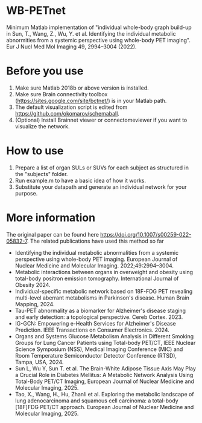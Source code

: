 # WB-PETnet
Minimum Matlab implementation of "individual whole-body graph build-up in Sun, T., Wang, Z., Wu, Y. et al. Identifying the individual metabolic abnormities from a systemic perspective using whole-body PET imaging". Eur J Nucl Med Mol Imaging 49, 2994–3004 (2022).

# Before you use
1. Make sure Matlab 2018b or above version is installed.
2. Make sure Brain connectivity toolbox (https://sites.google.com/site/bctnet/) is in your Matlab path.
3. The default visualization script is edited from https://github.com/okomarov/schemaball.
4. (Optional) Install Brainnet viewer or connectomeviewer if you want to visualize the network.
   
# How to use
1. Prepare a list of organ SULs or SUVs for each subject as structured in the "subjects" folder.
2. Run example.m to have a basic idea of how it works.
3. Substitute your datapath and generate an individual network for your purpose.

# More information
The original paper can be found here https://doi.org/10.1007/s00259-022-05832-7.
The related publications have used this method so far
* Identifying the individual metabolic abnormalities from a systemic perspective using whole-body PET imaging. European Journal of Nuclear Medicine and Molecular Imaging. 2022;49:2994–3004.
* Metabolic interactions between organs in overweight and obesity using total-body positron emission tomography. International Journal of Obesity 2024.
* Individual-specific metabolic network based on 18F-FDG PET revealing multi-level aberrant metabolisms in Parkinson's disease. Human Brain Mapping, 2024.
* Tau-PET abnormality as a biomarker for Alzheimer's disease staging and early detection: a topological perspective. Cereb Cortex. 2023.
* IG-GCN: Empowering e-Health Services for Alzheimer's Disease Prediction. IEEE Transactions on Consumer Electronics. 2024.
* Organs and Systems Glucose Metabolism Analysis in Different Smoking Groups for Lung Cancer Patients using Total-body PET/CT, IEEE Nuclear Science Symposium (NSS), Medical Imaging Conference (MIC) and Room Temperature Semiconductor Detector Conference (RTSD), Tampa, USA, 2024.
* Sun L, Wu Y, Sun T. et al. The Brain-White Adipose Tissue Axis May Play a Crucial Role in Diabetes Mellitus: A Metabolic Network Analysis Using Total-Body PET/CT Imaging, European Journal of Nuclear Medicine and Molecular Imaging, 2025.
* Tao, X., Wang, H., Hu, Zhanli et al. Exploring the metabolic landscape of lung adenocarcinoma and squamous cell carcinoma: a total-body [18F]FDG PET/CT approach. European Journal of Nuclear Medicine and Molecular Imaging, 2025.
